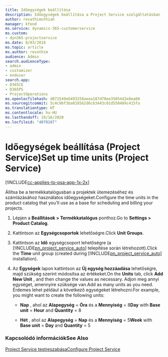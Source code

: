 ```yaml
---
title: Időegységek beállítása
description: Időegységek beállítása a Project Service szolgáltatásban
author: revathimuthiah
manager: kfend
ms.service: dynamics-365-customerservice
ms.custom:
- dyn365-projectservice
ms.date: 8/03/2018
ms.topic: article
ms.author: revathim
audience: Admin
search.audienceType:
- admin
- customizer
- enduser
search.app:
- D365CE
- D365PS
- ProjectOperations
ms.openlocfilehash: d071549e6493258aeea187d70ee35054d2e8ea60
ms.sourcegitcommit: 5c4c9bf3ba018562d6cb3443c01d550489c415fa
ms.translationtype: HT
ms.contentlocale: hu-HU
ms.lasthandoff: 10/16/2020
ms.locfileid: "4078187"
---
```

# <a name="set-up-time-units-project-service"></a><span data-ttu-id="29dd0-103">Időegységek beállítása (Project Service)</span><span class="sxs-lookup"><span data-stu-id="29dd0-103">Set up time units (Project Service)</span></span>

[!INCLUDE[cc-applies-to-psa-app-1x-2x](../includes/cc-applies-to-psa-app-1x-2x.md)]

<span data-ttu-id="29dd0-104">Állítsa be a termékkatalógusban a projektek ütemezéséhez és számlázásához használatos időegységeket.</span><span class="sxs-lookup"><span data-stu-id="29dd0-104">Configure the time units in the product catalog that you’ll use as a base for scheduling and billing your projects.</span></span>  
  
1. <span data-ttu-id="29dd0-105">Lépjen a **Beállítások > Termékkatalógus** ponthoz.</span><span class="sxs-lookup"><span data-stu-id="29dd0-105">Go to **Settings > Product Catalog**.</span></span>  
  
2. <span data-ttu-id="29dd0-106">Kattintson az **Egységcsoportok** lehetőségre.</span><span class="sxs-lookup"><span data-stu-id="29dd0-106">Click **Unit Groups**.</span></span>  
  
3. <span data-ttu-id="29dd0-107">Kattintson az **Idő** egységcsoport lehetőségre (a [!INCLUDE[pn_project_service_auto](../includes/pn-project-service-auto.md)] telepítése során létrehozott).</span><span class="sxs-lookup"><span data-stu-id="29dd0-107">Click the **Time** unit group (created during [!INCLUDE[pn_project_service_auto](../includes/pn-project-service-auto.md)] installation).</span></span>  
  
4. <span data-ttu-id="29dd0-108">Az **Egységek** lapon kattintson az **Új egység hozzáadása** lehetőségre, majd szükség szerint módosítsa az értékeket.</span><span class="sxs-lookup"><span data-stu-id="29dd0-108">On the **Units** tab, click **Add New Unit** , and then change the values as necessary.</span></span> <span data-ttu-id="29dd0-109">Adjon meg annyi egységet, amennyire szüksége van.</span><span class="sxs-lookup"><span data-stu-id="29dd0-109">Add as many units as you need.</span></span> <span data-ttu-id="29dd0-110">Érdemes lehet például a következő egységeket létrehozni:</span><span class="sxs-lookup"><span data-stu-id="29dd0-110">For example, you might want to create the following units:</span></span>  
  
   - <span data-ttu-id="29dd0-111">**Nap** , ahol az **Alapegység** = **Óra** és a **Mennyiség** = 8</span><span class="sxs-lookup"><span data-stu-id="29dd0-111">**Day** with **Base unit** = **Hour** and **Quantity** = 8</span></span>  
  
   - <span data-ttu-id="29dd0-112">**Hét** , ahol az **Alapegység** = **Nap** és a **Mennyiség** = 5</span><span class="sxs-lookup"><span data-stu-id="29dd0-112">**Week** with **Base unit** = **Day** and **Quantity** = 5</span></span>  
  
### <a name="see-also"></a><span data-ttu-id="29dd0-113">Kapcsolódó információk</span><span class="sxs-lookup"><span data-stu-id="29dd0-113">See Also</span></span>  
 [<span data-ttu-id="29dd0-114">Project Service testreszabása</span><span class="sxs-lookup"><span data-stu-id="29dd0-114">Configure Project Service</span></span>](../psa/configure.md)
